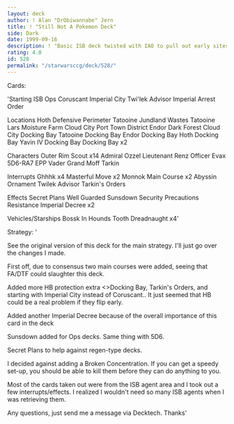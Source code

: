 ```yaml
---
layout: deck
author: ! Alan "DrObiwannabe" Jern
title: ! "Still Not A Pokemon Deck"
side: Dark
date: 1999-09-16
description: ! "Basic ISB deck twisted with IAO to pull out early sites for draining and an easy Imperial Decree set up."
rating: 4.0
id: 528
permalink: "/starwarsccg/deck/528/"
---
```

Cards: 

'Starting
ISB Ops
Coruscant Imperial City
Twi'lek Advisor
Imperial Arrest Order

Locations
Hoth Defensive Perimeter
Tatooine Jundland Wastes
Tatooine Lars Moisture Farm
Cloud City Port Town District
Endor Dark Forest
Cloud City Docking Bay
Tatooine Docking Bay
Endor Docking Bay
Hoth Docking Bay
Yavin IV Docking Bay
Docking Bay x2

Characters
Outer Rim Scout x14
Admiral Ozzel
Lieutenant Renz
Officer Evax
5D6-RA7
EPP Vader
Grand Moff Tarkin

Interrupts
Ghhhk x4
Masterful Move x2
Monnok
Main Course x2
Abyssin Ornament
Twilek Advisor
Tarkin's Orders

Effects
Secret Plans
Well Guarded
Sunsdown
Security Precautions
Resistance
Imperial Decree x2

Vehicles/Starships
Bossk In Hounds Tooth
Dreadnaught x4'

Strategy: '

See the original version of this deck for the main strategy. I'll just go over the changes I made.

First off, due to consensus two main courses were added, seeing that FA/DTF could slaughter this deck.

Added more HB protection extra <>Docking Bay, Tarkin's Orders, and starting with Imperial City instead of Coruscant.. It just seemed that HB could be a real problem if they flip early.

Added another Imperial Decree because of the overall importance of this card in the deck

Sunsdown added for Ops decks. Same thing with 5D6.

Secret Plans to help against regen-type decks.

I decided against adding a Broken Concentration. If you can get a speedy set-up, you should be able to kill them before they can do anything to you.

Most of the cards taken out were from the ISB agent area and I took out a few interrupts/effects. I realized I wouldn't need so many ISB agents when I was retrieving them.

Any questions, just send me a message via Decktech. Thanks'
